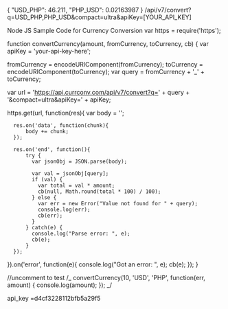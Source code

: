 {
"USD_PHP": 46.211,
"PHP_USD": 0.02163987
}
/api/v7/convert?q=USD_PHP,PHP_USD&compact=ultra&apiKey=[YOUR_API_KEY]

Node JS Sample Code for Currency Conversion
var https = require('https');

function convertCurrency(amount, fromCurrency, toCurrency, cb) {
var apiKey = 'your-api-key-here';

fromCurrency = encodeURIComponent(fromCurrency);
toCurrency = encodeURIComponent(toCurrency);
var query = fromCurrency + '\_' + toCurrency;

var url = 'https://api.currconv.com/api/v7/convert?q=' + query + '&compact=ultra&apiKey=' + apiKey;

https.get(url, function(res){
var body = '';

      res.on('data', function(chunk){
          body += chunk;
      });

      res.on('end', function(){
          try {
            var jsonObj = JSON.parse(body);

            var val = jsonObj[query];
            if (val) {
              var total = val * amount;
              cb(null, Math.round(total * 100) / 100);
            } else {
              var err = new Error("Value not found for " + query);
              console.log(err);
              cb(err);
            }
          } catch(e) {
            console.log("Parse error: ", e);
            cb(e);
          }
      });

}).on('error', function(e){
console.log("Got an error: ", e);
cb(e);
});
}

//uncomment to test
/_
convertCurrency(10, 'USD', 'PHP', function(err, amount) {
console.log(amount);
});
_/

api_key =d4cf3228112bfb5a29f5
